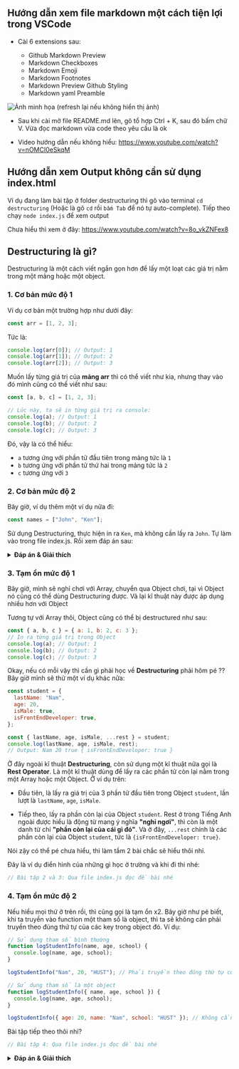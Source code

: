 ## Hướng dẫn xem file markdown một cách tiện lợi trong VSCode

- Cài 6 extensions sau:

  - Github Markdown Preview
  - Markdown Checkboxes
  - Markdown Emoji
  - Markdown Footnotes
  - Markdown Preview Github Styling
  - Markdown yaml Preamble

![Ảnh minh họa (refresh lại nếu không hiển thị ảnh)](https://i.ibb.co/3rDJxgC/image.png)

- Sau khi cài mở file README.md lên, gõ tổ hợp Ctrl + K, sau đó bấm chữ V. Vừa đọc markdown vừa code theo yêu cầu là ok

- Video hướng dẫn nếu không hiểu: https://www.youtube.com/watch?v=nOMCI0eSkqM

## Hướng dẫn xem Output không cần sử dụng index.html

Ví dụ đang làm bài tập ở folder destructuring thì gõ vào terminal `cd destructuring` (Hoặc là gõ `cd` rồi `bấm Tab` để nó tự auto-complete). Tiếp theo chạy `node index.js` để xem output

Chưa hiểu thì xem ở đây: https://www.youtube.com/watch?v=8o_vkZNFex8

## Destructuring là gì?

Destructuring là một cách viết ngắn gọn hơn để lấy một loạt các giá trị nằm trong một mảng hoặc một object.

### 1. Cơ bản mức độ 1

Ví dụ cơ bản một trường hợp như dưới đây:

```js
const arr = [1, 2, 3];
```

Tức là:

```js
console.log(arr[0]); // Output: 1
console.log(arr[1]); // Output: 2
console.log(arr[2]); // Output: 3
```

Muốn lấy từng giá trị của **mảng arr** thì có thể viết như kia, nhưng thay vào đó mình cũng có thể viết như sau:

```js
const [a, b, c] = [1, 2, 3];

// Lúc này, ta sẽ in từng giá trị ra console:
console.log(a); // Output: 1
console.log(b); // Output: 2
console.log(c); // Output: 3
```

Đó, vậy là có thể hiểu:

- `a` tương ứng với phần tử đầu tiên trong mảng tức là `1`
- `b` tương ứng với phần tử thứ hai trong mảng tức là `2`
- `c` tương ứng với `3`

### 2. Cơ bản mức độ 2

Bây giờ, ví dụ thêm một ví dụ nữa đi:

```js
const names = ["John", "Ken"];
```

Sử dụng Destructuring, thực hiện in ra `Ken`, mà không cần lấy ra `John`. Tự làm vào trong file index.js. Rồi xem đáp án sau:

<details>
  <summary>
  <strong>Đáp án & Giải thích</strong>
  </summary>

```js
// Sử dụng dấu phẩy để bỏ qua phần tử đầu tiên trong mảng (tức là bỏ qua John), và chỉ lấy ra phần tử thứ 2 trong mảng (tức là Ken)
const [, secondName] = names;
console.log(secondName);
```

</details>

### 3. Tạm ổn mức độ 1

Bây giờ, mình sẽ nghỉ chơi với Array, chuyển qua Object chơi, tại vì Object nó cũng có thể dùng Destructuring được. Vả lại kĩ thuật này được áp dụng nhiều hơn với Object

Tương tự với Array thôi, Object cũng có thể bị destructured như sau:

```js
const { a, b, c } = { a: 1, b: 2, c: 3 };
// In ra từng giá trị trong Object
console.log(a); // Output: 1
console.log(b); // Output: 2
console.log(c); // Output: 3
```

Okay, nếu có mỗi vậy thì cần gì phải học về **Destructuring** phải hôm pé ?? Bây giờ mình sẽ thử một ví dụ khác nữa:

```js
const student = {
  lastName: "Nam",
  age: 20,
  isMale: true,
  isFrontEndDeveloper: true,
};

const { lastName, age, isMale, ...rest } = student;
console.log(lastName, age, isMale, rest);
// Output: Nam 20 true { isFrontEndDeveloper: true }
```

Ở đây ngoài kĩ thuật **Destructuring**, còn sử dụng một kĩ thuật nữa gọi là **Rest Operator**. Là một kĩ thuật dùng để lấy ra các phần tử còn lại nằm trong một Array hoặc một Object. Ở ví dụ trên:

- Đầu tiên, là lấy ra giá trị của 3 phần tử đầu tiên trong Object `student`, lần lượt là `lastName`, `age`, `isMale`.

- Tiếp theo, lấy ra phần còn lại của Object `student`. Rest ở trong Tiếng Anh ngoài được hiểu là động từ mang ý nghĩa **"nghỉ ngơi"**, thì còn là một danh từ chỉ **"phần còn lại của cái gì đó"**. Và ở đây, `...rest` chính là các phần còn lại của Object `student`, tức là `{isFrontEndDeveloper: true}`.

Nói zậy có thể pé chưa hiểu, thì làm tầm 2 bài chắc sẽ hiểu thôi nhỉ.

Đây là ví dụ điển hình của những gì học ở trường và khi đi thi nhé:

```js
// Bài tập 2 và 3: Qua file index.js đọc đề bài nhé
```

### 4. Tạm ổn mức độ 2

Nếu hiểu mọi thứ ở trên rồi, thì cũng gọi là tạm ổn x2. Bây giờ như pé biết, khi ta truyền vào function một tham số là object, thì ta sẽ không cần phải truyền theo đúng thứ tự của các key trong object đó. Ví dụ:

```js
// Sử dụng tham số bình thường
function logStudentInfo(name, age, school) {
  console.log(name, age, school);
}

logStudentInfo("Nam", 20, "HUST"); // Phải truyền theo đúng thứ tự của các tham số (name, age, school)

// Sử dụng tham số là một object
function logStudentInfo({ name, age, school }) {
  console.log(name, age, school);
}

logStudentInfo({ age: 20, name: "Nam", school: "HUST" }); // Không cần truyền theo đúng thứ tự, chỉ cần đủ key là được
```

Bài tập tiếp theo thôi nhỉ?

```js
// Bài tập 4: Qua file index.js đọc đề bài nhé
```

<details>
  <summary>
  <strong>Đáp án & Giải thích</strong>
  </summary>

```js
const myStudent = {
  name: "Khoi",
  age: 20,
  school: "FPTU HN",
  mark: 8.0,
  isSophomore: true,
};
// Lấy ra name, age, school từ object myStudent sử dụng Destructuring. Sau đó sử dụng Rest Operator để lấy ra nốt các phần còn lại trong myStudent
// Các phần còn lại này thực ra là một Object chứa 2 cặp key-value {mark: 8.0, isSophomore: true}
const logStudentInfo = ({ name, age, school, ...rest }) => {
  console.log(name, age, school, rest.mark, rest.isSophomore);
};

logStudentInfo(myStudent);
```

</details>
